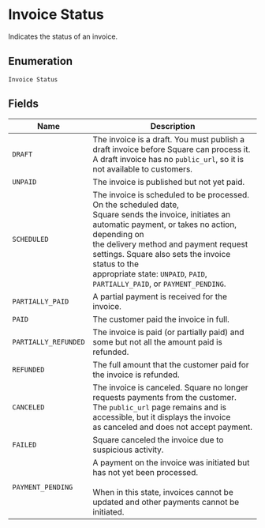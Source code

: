 
# Invoice Status

Indicates the status of an invoice.

## Enumeration

`Invoice Status`

## Fields

| Name | Description |
|  --- | --- |
| `DRAFT` | The invoice is a draft. You must publish a draft invoice before Square can process it.<br>A draft invoice has no `public_url`, so it is not available to customers. |
| `UNPAID` | The invoice is published but not yet paid. |
| `SCHEDULED` | The invoice is scheduled to be processed. On the scheduled date,<br>Square sends the invoice, initiates an automatic payment, or takes no action, depending on<br>the delivery method and payment request settings. Square also sets the invoice status to the<br>appropriate state: `UNPAID`, `PAID`, `PARTIALLY_PAID`, or `PAYMENT_PENDING`. |
| `PARTIALLY_PAID` | A partial payment is received for the invoice. |
| `PAID` | The customer paid the invoice in full. |
| `PARTIALLY_REFUNDED` | The invoice is paid (or partially paid) and some but not all the amount paid is<br>refunded. |
| `REFUNDED` | The full amount that the customer paid for the invoice is refunded. |
| `CANCELED` | The invoice is canceled. Square no longer requests payments from the customer.<br>The `public_url` page remains and is accessible, but it displays the invoice<br>as canceled and does not accept payment. |
| `FAILED` | Square canceled the invoice due to suspicious activity. |
| `PAYMENT_PENDING` | A payment on the invoice was initiated but has not yet been processed.<br><br>When in this state, invoices cannot be updated and other payments cannot be initiated. |

